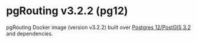 # pgRouting v3.2.2 (pg12)

pgRouting Docker image (version v3.2.2) built over [Postgres 12/PostGIS 3.2](https://hub.docker.com/r/postgis/postgis/tags?page=1&name=12-3.2) and dependencies.

